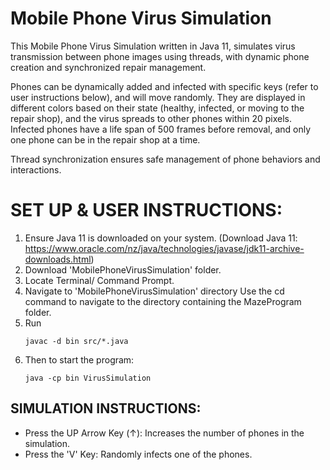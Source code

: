 # Mobile Phone Virus Simulation
This Mobile Phone Virus Simulation written in Java 11, simulates virus transmission between phone images using threads, with dynamic phone creation and synchronized repair management.

Phones can be dynamically added and infected with specific keys (refer to user instructions below), and will move randomly. They are displayed in different colors based on their state (healthy, infected, or moving to the repair shop), and the virus spreads to other phones within 20 pixels. Infected phones have a life span of 500 frames before removal, and only one phone can be in the repair shop at a time. 

Thread synchronization ensures safe management of phone behaviors and interactions.

# SET UP & USER INSTRUCTIONS:
1. Ensure Java 11 is downloaded on your system. (Download Java 11: https://www.oracle.com/nz/java/technologies/javase/jdk11-archive-downloads.html)
2. Download 'MobilePhoneVirusSimulation' folder.
3. Locate Terminal/ Command Prompt.
4. Navigate to 'MobilePhoneVirusSimulation' directory
   Use the cd command to navigate to the directory containing the MazeProgram folder.
5. Run
   ```nano
   javac -d bin src/*.java
   ```
6. Then to start the program:
   ```nano
   java -cp bin VirusSimulation
   ```

## SIMULATION INSTRUCTIONS:
- Press the UP Arrow Key (↑): Increases the number of phones in the simulation.
- Press the 'V' Key: Randomly infects one of the phones.
